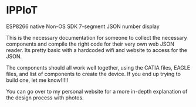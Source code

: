 # IPPIoT
ESP8266 native Non-OS SDK 7-segment JSON number display

This is the necessary documentation for someone to collect the necessary components and compile the right code for
their very own web JSON reader.  Its pretty basic with a hardcoded wifi and website to access for the JSON. 

The components should all work well together, using the CATIA files, EAGLE files, and list of components to create
the device.  If you end up trying to build one, let me know!!!!!

You can go over to my personal website for a more in-depth explanation of the design process with photos.
